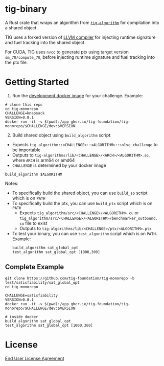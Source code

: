 # tig-binary

A Rust crate that wraps an algorithm from [`tig-algorithm`](../tig-algorithms/README.md) for compilation into a shared object.

TIG uses a forked version of [LLVM compiler](https://github.com/tig-foundation/llvm) for injecting runtime signature and fuel tracking into the shared object.

For CUDA, TIG uses `nvcc` to generate ptx using target version `sm_70/compute_70`, before injecting runtime signature and fuel tracking into the ptx file.

# Getting Started

1. Run the [development docker image](../README.md#docker-images) for your challenge. Example:
```
# clone this repo
cd tig-monorepo
CHALLENGE=knapsack
VERSION=0.0.1
docker run -it -v $(pwd):/app ghcr.io/tig-foundation/tig-monorepo/$CHALLENGE/dev:$VERSION
```

2. Build shared object using `build_algorithm` script:
  * Expects `tig_algorithm::<CHALLENGE>::<ALGORITHM>::solve_challenge` to be importable
  * Outputs to `tig-algorithms/lib/<CHALLENGE>/<ARCH>/<ALGORITHM>.so`, where `ARCH` is arm64 or amd64
  * `CHALLENGE` is determined by your docker image
  ```
  build_algorithm $ALGORITHM
  ```

Notes:
* To specifically build the shared object, you can use `build_so` script which is on `PATH`
* To specifically build the ptx, you can use `build_ptx` script which is on `PATH`
  * Expects `tig_algorithm/src/<CHALLENGE>/<ALGORITHM>.cu` or `tig_algorithm/src/<CHALLENGE>/<ALGORITHM>/benchmarker_outbound.cu` file to exist
  * Outputs to `tig-algorithms/lib/<CHALLENGE>/ptx/<ALGORITHM>.ptx`
* To test your binary, you can use `test_algorithm` script which is on `PATH`. Example:
  ```
  build_algorithm sat_global_opt
  test_algorithm sat_global_opt [1000,300]
  ```

## Complete Example

```
git clone https://github.com/tig-foundation/tig-monorepo -b test/satisfiability/sat_global_opt
cd tig-monorepo

CHALLENGE=satisfiability
VERSION=0.0.1
docker run -it -v $(pwd):/app ghcr.io/tig-foundation/tig-monorepo/$CHALLENGE/dev:$VERSION

# inside docker
build_algorithm sat_global_opt
test_algorithm sat_global_opt [1000,300]
```

# License

[End User License Agreement](../docs/agreements/end_user_license_agreement.pdf)